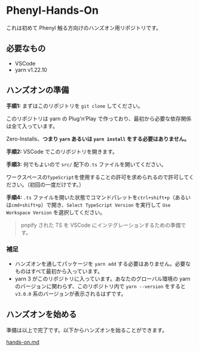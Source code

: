 # Phenyl-Hands-On

これは初めて Phenyl 触る方向けのハンズオン用リポジトリです。

## 必要なもの

- VSCode
- yarn v1.22.10

## ハンズオンの準備

**手順1:** まずはこのリポジトリを `git clone` してください。
 
このリポジトリは yarn の Plug'n'Play で作っており、最初から必要な依存関係は全て入っています。

Zero-Installs、**つまり `yarn` あるいは `yarn install` をする必要はありません。**

**手順2:** VSCode でこのリポジトリを開きます。

**手順3:** 何でもよいので `src/` 配下の`.ts` ファイルを開いてください。

ワークスペースの`TypeScript`を使用することの許可を求められるので許可してください。（初回の一度だけです。）

**手順4:** `.ts` ファイルを開いた状態でコマンドパレットを`ctrl+shift+p`（あるいは`cmd+shift+p`）で開き、`Select TypeScript Version` を実行して `Use Workspace Version` を選択してください。

> pnpify された TS を VSCode にインテグレーションするための準備です。

### 補足

- ハンズオンを通してパッケージを `yarn add` する必要はありません。必要なものはすべて最初から入っています。
- yarn 3 がこのリポジトリに入っています。あなたのグローバル環境の yarn のバージョンに関わらず、このリポジトリ内で `yarn --version` をすると `v3.0.0` 系のバージョンが表示されるはずです。

## ハンズオンを始める

準備は以上で完了です。以下からハンズオンを始ることができます。

[hands-on.md](hands-on.md)
